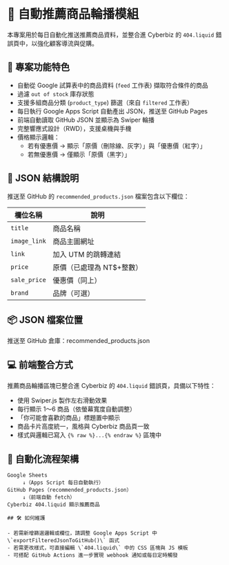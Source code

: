 # 🔁 自動推薦商品輪播模組

本專案用於每日自動化推送推薦商品資料，並整合進 Cyberbiz 的 `404.liquid` 錯誤頁中，以強化顧客導流與促購。

## 📌 專案功能特色

- 自動從 Google 試算表中的商品資料 (`feed` 工作表) 擷取符合條件的商品
- 過濾 `out of stock` 庫存狀態
- 支援多組商品分類 (`product_type`) 篩選（來自 `filtered` 工作表）
- 每日執行 Google Apps Script 自動產出 JSON，推送至 GitHub Pages
- 前端自動讀取 GitHub JSON 並顯示為 Swiper 輪播
- 完整響應式設計（RWD），支援桌機與手機
- 價格顯示邏輯：
  - 若有優惠價 → 顯示「原價（刪除線、灰字）」與「優惠價（紅字）」
  - 若無優惠價 → 僅顯示「原價（黑字）」

## 📂 JSON 結構說明

推送至 GitHub 的 `recommended_products.json` 檔案包含以下欄位：

| 欄位名稱       | 說明               |
|----------------|--------------------|
| `title`        | 商品名稱           |
| `image_link`   | 商品主圖網址       |
| `link`         | 加入 UTM 的跳轉連結 |
| `price`        | 原價（已處理為 NT$+整數） |
| `sale_price`   | 優惠價（同上）     |
| `brand`        | 品牌（可選）       |

## 📦 JSON 檔案位置

推送至 GitHub 倉庫：recommended_products.json

## 💻 前端整合方式

推薦商品輪播區塊已整合進 Cyberbiz 的 `404.liquid` 錯誤頁，具備以下特性：

- 使用 Swiper.js 製作左右滑動效果
- 每行顯示 1～6 商品（依螢幕寬度自動調整）
- 「你可能會喜歡的商品」標題置中顯示
- 商品卡片高度統一，風格與 Cyberbiz 商品頁一致
- 樣式與邏輯已寫入 `{% raw %}...{% endraw %}` 區塊中

## 🔁 自動化流程架構

```plaintext
Google Sheets
     ↓（Apps Script 每日自動執行）
GitHub Pages（recommended_products.json）
     ↓（前端自動 fetch）
Cyberbiz 404.liquid 顯示推薦商品

## 🛠 如何維護

- 若需新增篩選邏輯或欄位，請調整 Google Apps Script 中 \`exportFilteredJsonToGitHub()\` 函式
- 若需更改樣式，可直接編輯 \`404.liquid\` 中的 CSS 區塊與 JS 模板
- 可搭配 GitHub Actions 進一步實現 webhook 通知或每日定時觸發
